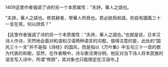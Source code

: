 
1409这里作者强调了诗的另一个本质属性：“夫詩，華人之語也。


“夫詩，華人之語也。修其辭者，學華人所爲也。若必欲爲和語，則自有國風三十一言在焉，何以詩爲？”

【这里作者强调了诗的另一个本质属性：“夫詩，華人之語也。”也就是说，日本汉诗人作诗，天然地会面对和语和汉语两种语言的沟壑。值得注意的是，此处的“国风三十一言”并不是指《诗经》的国风，而是指以《万叶集》中五句三十一音的歌为代表的和歌。显然，在作者眼中，诗与歌泾渭分明。他反对当下诗人将本民族的语言写入诗中，所谓“修辞”，其对象也只能限定在汉语中。】


